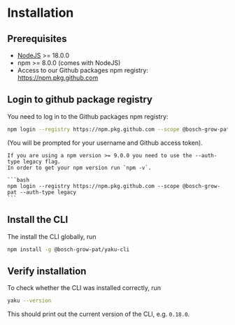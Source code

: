 <!--
SPDX-FileCopyrightText: 2024 grow platform GmbH

SPDX-License-Identifier: MIT
-->

# Installation

## Prerequisites

* [NodeJS](https://nodejs.org/en/) >= 18.0.0
* npm >= 8.0.0 (comes with NodeJS)
* Access to our Github packages npm registry: <https://npm.pkg.github.com>

## Login to github package registry

You need to log in to the Github packages npm registry:

```bash
npm login --registry https://npm.pkg.github.com --scope @bosch-grow-pat
```

(You will be prompted for your username and Github access token).

````{warning}
If you are using a npm version >= 9.0.0 you need to use the --auth-type legacy flag.
In order to get your npm version run `npm -v`.

```bash
npm login --registry https://npm.pkg.github.com --scope @bosch-grow-pat --auth-type legacy
```

````

## Install the CLI

The install the CLI globally, run

```bash
npm install -g @bosch-grow-pat/yaku-cli
```

## Verify installation

To check whether the CLI was installed correctly, run

```bash
yaku --version
```

This should print out the current version of the CLI, e.g. `0.18.0`.
